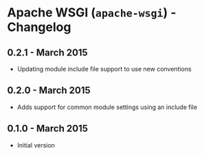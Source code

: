 # Apache WSGI (`apache-wsgi`) - Changelog

## 0.2.1 - March 2015

* Updating module include file support to use new conventions

## 0.2.0 - March 2015

* Adds support for common module settings using an include file

## 0.1.0 - March 2015

* Initial version
